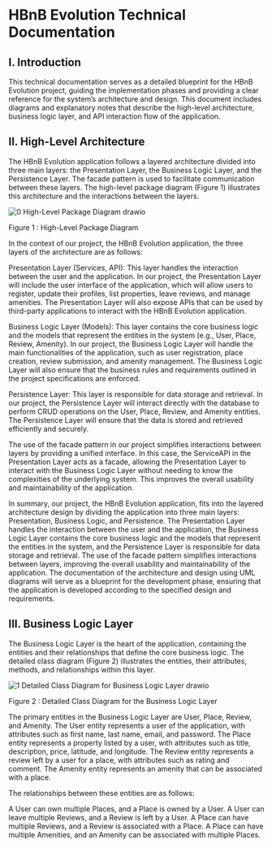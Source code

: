 # HBnB Evolution Technical Documentation

## I. Introduction

This technical documentation serves as a detailed blueprint for the HBnB Evolution project, guiding the implementation phases and providing a clear reference for the system’s architecture and design. This document includes diagrams and explanatory notes that describe the high-level architecture, business logic layer, and API interaction flow of the application.

## II. High-Level Architecture

The HBnB Evolution application follows a layered architecture divided into three main layers: the Presentation Layer, the Business Logic Layer, and the Persistence Layer. The facade pattern is used to facilitate communication between these layers. The high-level package diagram (Figure 1) illustrates this architecture and the interactions between the layers.

![0  High-Level Package Diagram drawio](https://github.com/user-attachments/assets/c6550fec-0057-4bf9-914a-9a05becb931f)

Figure 1 : High-Level Package Diagram

In the context of our project, the HBnB Evolution application, the three layers of the architecture are as follows:

Presentation Layer (Services, API): This layer handles the interaction between the user and the application. In our project, the Presentation Layer will include the user interface of the application, which will allow users to register, update their profiles, list properties, leave reviews, and manage amenities. The Presentation Layer will also expose APIs that can be used by third-party applications to interact with the HBnB Evolution application.

Business Logic Layer (Models): This layer contains the core business logic and the models that represent the entities in the system (e.g., User, Place, Review, Amenity). In our project, the Business Logic Layer will handle the main functionalities of the application, such as user registration, place creation, review submission, and amenity management. The Business Logic Layer will also ensure that the business rules and requirements outlined in the project specifications are enforced.

Persistence Layer: This layer is responsible for data storage and retrieval. In our project, the Persistence Layer will interact directly with the database to perform CRUD operations on the User, Place, Review, and Amenity entities. The Persistence Layer will ensure that the data is stored and retrieved efficiently and securely.

The use of the facade pattern in our project simplifies interactions between layers by providing a unified interface. In this case, the ServiceAPI in the Presentation Layer acts as a facade, allowing the Presentation Layer to interact with the Business Logic Layer without needing to know the complexities of the underlying system. This improves the overall usability and maintainability of the application.

In summary, our project, the HBnB Evolution application, fits into the layered architecture design by dividing the application into three main layers: Presentation, Business Logic, and Persistence. The Presentation Layer handles the interaction between the user and the application, the Business Logic Layer contains the core business logic and the models that represent the entities in the system, and the Persistence Layer is responsible for data storage and retrieval. The use of the facade pattern simplifies interactions between layers, improving the overall usability and maintainability of the application. The documentation of the architecture and design using UML diagrams will serve as a blueprint for the development phase, ensuring that the application is developed according to the specified design and requirements.

## III. Business Logic Layer

The Business Logic Layer is the heart of the application, containing the entities and their relationships that define the core business logic. The detailed class diagram (Figure 2) illustrates the entities, their attributes, methods, and relationships within this layer.

![1  Detailed Class Diagram for Business Logic Layer drawio](https://github.com/user-attachments/assets/46b1f753-6d73-4282-b69e-205d6025ecef)

Figure 2 : Detailed Class Diagram for the Business Logic Layer

The primary entities in the Business Logic Layer are User, Place, Review, and Amenity. The User entity represents a user of the application, with attributes such as first name, last name, email, and password. The Place entity represents a property listed by a user, with attributes such as title, description, price, latitude, and longitude. The Review entity represents a review left by a user for a place, with attributes such as rating and comment. The Amenity entity represents an amenity that can be associated with a place.

The relationships between these entities are as follows:

A User can own multiple Places, and a Place is owned by a User.
A User can leave multiple Reviews, and a Review is left by a User.
A Place can have multiple Reviews, and a Review is associated with a Place.
A Place can have multiple Amenities, and an Amenity can be associated with multiple Places.

